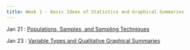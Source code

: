 ```yaml
---
title: Week 1 - Basic Ideas of Statistics and Graphical Summaries
---
```


Jan 21
: [Populations, Samples, and Sampling Techniques](https://rmshksu.github.io/stat225_spring2025/_classes/d1-225-spr25.html)

Jan 23
: [Variable Types and Qualitative Graphical Summaries](#)
